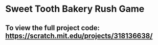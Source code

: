 # Sweet Tooth Bakery Rush Game

## To view the full project code: https://scratch.mit.edu/projects/318136638/
